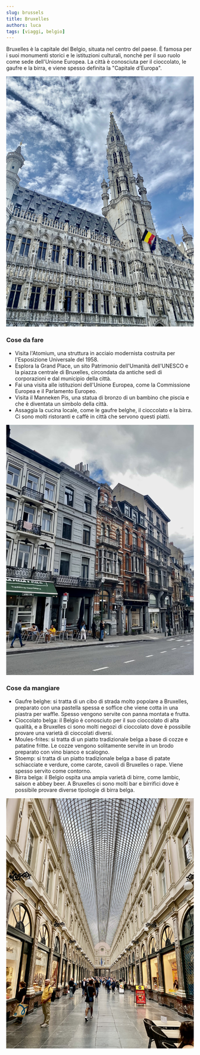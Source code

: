 ```yaml
---
slug: brussels
title: Bruxelles
authors: luca
tags: [viaggi, belgio]
---
```


Bruxelles è la capitale del Belgio, situata nel centro del paese. È famosa per i suoi monumenti storici e le istituzioni culturali, nonché per il suo ruolo come sede dell'Unione Europea. La città è conosciuta per il cioccolato, le gaufre e la birra, e viene spesso definita la "Capitale d'Europa".

![Bruxelles](./main.jpg)

### Cose da fare
- Visita l'Atomium, una struttura in acciaio modernista costruita per l'Esposizione Universale del 1958.
- Esplora la Grand Place, un sito Patrimonio dell'Umanità dell'UNESCO e la piazza centrale di Bruxelles, circondata da antiche sedi di corporazioni e dal municipio della città.
- Fai una visita alle istituzioni dell'Unione Europea, come la Commissione Europea e il Parlamento Europeo.
- Visita il Manneken Pis, una statua di bronzo di un bambino che piscia e che è diventata un simbolo della città.
- Assaggia la cucina locale, come le gaufre belghe, il cioccolato e la birra. Ci sono molti ristoranti e caffè in città che servono questi piatti.

![Case](./secondary.jpg)

### Cose da mangiare
- Gaufre belghe: si tratta di un cibo di strada molto popolare a Bruxelles, preparato con una pastella spessa e soffice che viene cotta in una piastra per waffle. Spesso vengono servite con panna montata e frutta.
- Cioccolato belga: il Belgio è conosciuto per il suo cioccolato di alta qualità, e a Bruxelles ci sono molti negozi di cioccolato dove è possibile provare una varietà di cioccolati diversi.
- Moules-frites: si tratta di un piatto tradizionale belga a base di cozze e patatine fritte. Le cozze vengono solitamente servite in un brodo preparato con vino bianco e scalogno.
- Stoemp: si tratta di un piatto tradizionale belga a base di patate schiacciate e verdure, come carote, cavoli di Bruxelles o rape. Viene spesso servito come contorno.
- Birra belga: il Belgio ospita una ampia varietà di birre, come lambic, saison e abbey beer. A Bruxelles ci sono molti bar e birrifici dove è possibile provare diverse tipologie di birra belga.

![Galleria](./third.jpg)